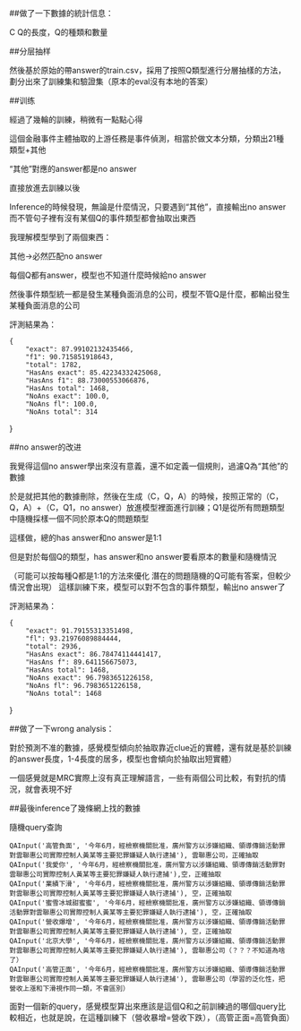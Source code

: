 ##做了一下數據的統計信息：

C Q的長度，Q的種類和數量

##分层抽样

然後基於原始的帶answer的train.csv，採用了按照Q類型進行分層抽樣的方法，劃分出來了訓練集和驗證集（原本的eval沒有本地的答案）

##训练

經過了幾輪的訓練，稍微有一點點心得

這個金融事件主體抽取的上游任務是事件偵測，相當於做文本分類，分類出21種類型+其他

“其他”對應的answer都是no answer

直接放進去訓練以後

Inference的時候發現，無論是什麼情況，只要遇到“其他”，直接輸出no answer
而不管句子裡有沒有某個Q的事件類型都會抽取出東西

我理解模型學到了兩個東西：

其他->必然匹配no answer

每個Q都有answer，模型也不知道什麼時候給no answer

然後事件類型統一都是發生某種負面消息的公司，模型不管Q是什麼，都輸出發生某種負面消息的公司

評測結果為：

    {
        "exact": 87.99102132435466,
        "f1": 90.715851918643,
        "total": 1782,
        "HasAns exact": 85.42234332425068,
        "HasAns f1": 88.73000553066876,
        "HasAns total": 1468,
        "NoAns exact": 100.0,
        "NoAns fl": 100.0,
        "NoAns total": 314
}

##no answer的改进

我覺得這個no answer學出來沒有意義，還不如定義一個規則，過濾Q為“其他”的數據

於是就把其他的數據刪除，然後在生成（C，Q，A）的時候，按照正常的（C，Q，A）+（C，Q1，no answer）放進模型裡面進行訓練；Q1是從所有問題類型中隨機採樣一個不同於原本Q的問題類型

這樣做，總的has answer和no answer是1:1

但是對於每個Q的類型，has answer和no answer要看原本的數量和隨機情況

（可能可以按每種Q都是1:1的方法來優化
潛在的問題隨機的Q可能有答案，但較少情況會出現）
這樣訓練下來，模型可以對不包含的事件類型，輸出no answer了

評測結果為：

    {
        "exact": 91.79155313351498,
        "fl": 93.21976089884444,
        "total": 2936,
        "HasAns exact": 86.78474114441417,
        "HasAns f": 89.641156675073,
        "HasAns total": 1468,
        "NoAns exact": 96.7983651226158,
        "NoAns fl": 96.7983651226158,
        "NoAns total": 1468
}

##做了一下wrong analysis：

對於預測不准的數據，感覺模型傾向於抽取靠近clue近的實體，還有就是基於訓練的answer長度，1-4長度的居多，模型也會傾向於抽取出短實體）

一個感覺就是MRC實際上沒有真正理解語言，一些有兩個公司比較，有對抗的情況，就會表現不好

##最後inference了幾條網上找的數據

隨機query查詢

    QAInput('高管負面', '今年6月，經檢察機關批准，廣州警方以涉嫌組織、領導傳銷活動罪對雲聯惠公司實際控制人黃某等主要犯罪嫌疑人執行逮捕'), 雲聯惠公司，正確抽取
    QAInput('我愛你', '今年6月，經檢察機關批准，廣州警方以涉嫌組織、領導傳銷活動罪對雲聯惠公司實際控制人黃某等主要犯罪嫌疑人執行逮捕'),空，正確抽取
    QAInput('業績下滑', '今年6月，經檢察機關批准，廣州警方以涉嫌組織、領導傳銷活動罪對雲聯惠公司實際控制人黃某等主要犯罪嫌疑人執行逮捕'), 空，正確抽取
    QAInput('蜜雪冰城甜蜜蜜', '今年6月，經檢察機關批准，廣州警方以涉嫌組織、領導傳銷活動罪對雲聯惠公司實際控制人黃某等主要犯罪嫌疑人執行逮捕'), 空，正確抽取
    QAInput('營收爆增', '今年6月，經檢察機關批准，廣州警方以涉嫌組織、領導傳銷活動罪對雲聯惠公司實際控制人黃某等主要犯罪嫌疑人執行逮捕'), 空，正確抽取
    QAInput('北京大學', '今年6月，經檢察機關批准，廣州警方以涉嫌組織、領導傳銷活動罪對雲聯惠公司實際控制人黃某等主要犯罪嫌疑人執行逮捕'), 雲聯惠公司（？？？不知道為啥了）
    QAInput('高管正面', '今年6月，經檢察機關批准，廣州警方以涉嫌組織、領導傳銷活動罪對雲聯惠公司實際控制人黃某等主要犯罪嫌疑人執行逮捕'), 雲聯惠公司（學習的泛化性，把營收上漲和下滑視作同一類，不會區別）

面對一個新的query，感覺模型算出來應該是這個Q和之前訓練過的哪個query比較相近，也就是說，在這種訓練下（營收暴增=營收下跌），（高管正面=高管負面）
